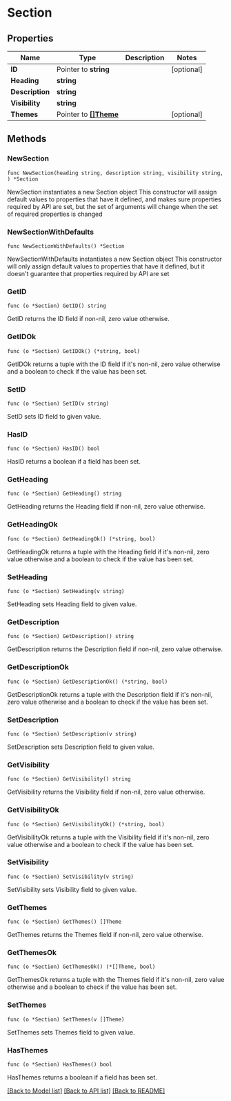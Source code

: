 # Section

## Properties

Name | Type | Description | Notes
------------ | ------------- | ------------- | -------------
**ID** | Pointer to **string** |  | [optional] 
**Heading** | **string** |  | 
**Description** | **string** |  | 
**Visibility** | **string** |  | 
**Themes** | Pointer to [**[]Theme**](Theme.md) |  | [optional] 

## Methods

### NewSection

`func NewSection(heading string, description string, visibility string, ) *Section`

NewSection instantiates a new Section object
This constructor will assign default values to properties that have it defined,
and makes sure properties required by API are set, but the set of arguments
will change when the set of required properties is changed

### NewSectionWithDefaults

`func NewSectionWithDefaults() *Section`

NewSectionWithDefaults instantiates a new Section object
This constructor will only assign default values to properties that have it defined,
but it doesn't guarantee that properties required by API are set

### GetID

`func (o *Section) GetID() string`

GetID returns the ID field if non-nil, zero value otherwise.

### GetIDOk

`func (o *Section) GetIDOk() (*string, bool)`

GetIDOk returns a tuple with the ID field if it's non-nil, zero value otherwise
and a boolean to check if the value has been set.

### SetID

`func (o *Section) SetID(v string)`

SetID sets ID field to given value.

### HasID

`func (o *Section) HasID() bool`

HasID returns a boolean if a field has been set.

### GetHeading

`func (o *Section) GetHeading() string`

GetHeading returns the Heading field if non-nil, zero value otherwise.

### GetHeadingOk

`func (o *Section) GetHeadingOk() (*string, bool)`

GetHeadingOk returns a tuple with the Heading field if it's non-nil, zero value otherwise
and a boolean to check if the value has been set.

### SetHeading

`func (o *Section) SetHeading(v string)`

SetHeading sets Heading field to given value.


### GetDescription

`func (o *Section) GetDescription() string`

GetDescription returns the Description field if non-nil, zero value otherwise.

### GetDescriptionOk

`func (o *Section) GetDescriptionOk() (*string, bool)`

GetDescriptionOk returns a tuple with the Description field if it's non-nil, zero value otherwise
and a boolean to check if the value has been set.

### SetDescription

`func (o *Section) SetDescription(v string)`

SetDescription sets Description field to given value.


### GetVisibility

`func (o *Section) GetVisibility() string`

GetVisibility returns the Visibility field if non-nil, zero value otherwise.

### GetVisibilityOk

`func (o *Section) GetVisibilityOk() (*string, bool)`

GetVisibilityOk returns a tuple with the Visibility field if it's non-nil, zero value otherwise
and a boolean to check if the value has been set.

### SetVisibility

`func (o *Section) SetVisibility(v string)`

SetVisibility sets Visibility field to given value.


### GetThemes

`func (o *Section) GetThemes() []Theme`

GetThemes returns the Themes field if non-nil, zero value otherwise.

### GetThemesOk

`func (o *Section) GetThemesOk() (*[]Theme, bool)`

GetThemesOk returns a tuple with the Themes field if it's non-nil, zero value otherwise
and a boolean to check if the value has been set.

### SetThemes

`func (o *Section) SetThemes(v []Theme)`

SetThemes sets Themes field to given value.

### HasThemes

`func (o *Section) HasThemes() bool`

HasThemes returns a boolean if a field has been set.


[[Back to Model list]](../README.md#documentation-for-models) [[Back to API list]](../README.md#documentation-for-api-endpoints) [[Back to README]](../README.md)


